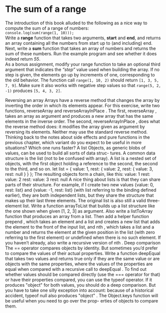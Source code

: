 # The sum of a range

The introduction of this book alluded to the following as a nice way to compute
the sum of a range of numbers:  
`console.log(sum(range(1, 10)));`  
Write a **range** function that takes two arguments, **start** and **end**, and returns
an array containing all the numbers from start up to (and including) end.  
Next, write a **sum** function that takes an array of numbers and returns the
sum of these numbers. Run the example program and see whether it does
indeed return *55*.  
As a bonus assignment, modify your range function to take an optional third
argument that indicates the *“step”* value used when building the array. If no
step is given, the elements go up by increments of one, corresponding to the
old behavior. The function call `range(1, 10, 2)` should return `[1, 3, 5, 7,
9]`. Make sure it also works with negative step values so that `range(5, 2, -1)`
produces `[5, 4, 3, 2]`.  

Reversing an array
Arrays have a reverse method that changes the array by inverting the order in
which its elements appear. For this exercise, write two functions, reverseArray
and reverseArrayInPlace . The first, reverseArray , takes an array as argument
and produces a new array that has the same elements in the inverse order. The
second, reverseArrayInPlace , does what the reverse method does: it modifies
the array given as argument by reversing its elements. Neither may use the
standard reverse method.
Thinking back to the notes about side effects and pure functions in the
previous chapter, which variant do you expect to be useful in more situations?
Which one runs faster?
A list
Objects, as generic blobs of values, can be used to build all sorts of data struc-
tures. A common data structure is the list (not to be confused with array). A
list is a nested set of objects, with the first object holding a reference to the
second, the second to the third, and so on.
let list = {
value: 1,
rest: {
value: 2,
rest: {
value: 3,
rest: null
}
}
};
The resulting objects form a chain, like this:
value: 1
rest:
value: 2
rest:
value: 3
rest: null
A nice thing about lists is that they can share parts of their structure. For
example, if I create two new values {value: 0, rest: list} and {value: -1,
rest: list} (with list referring to the binding defined earlier), they are both
independent lists, but they share the structure that makes up their last three
elements. The original list is also still a valid three-element list.
Write a function arrayToList that builds up a list structure like the one
shown when given [1, 2, 3] as argument. Also write a listToArray function
that produces an array from a list. Then add a helper function prepend , which
takes an element and a list and creates a new list that adds the element to the
front of the input list, and nth , which takes a list and a number and returns
the element at the given position in the list (with zero referring to the first
element) or undefined when there is no such element.
If you haven’t already, also write a recursive version of nth .
Deep comparison
The == operator compares objects by identity. But sometimes you’d prefer to
compare the values of their actual properties.
Write a function deepEqual that takes two values and returns true only if they
are the same value or are objects with the same properties, where the values
of the properties are equal when compared with a recursive call to deepEqual .
To find out whether values should be compared directly (use the === operator
for that) or have their properties compared, you can use the typeof operator.
If it produces "object" for both values, you should do a deep comparison.
But you have to take one silly exception into account: because of a historical
accident, typeof null also produces "object" .
The Object.keys function will be useful when you need to go over the prop-
erties of objects to compare them.